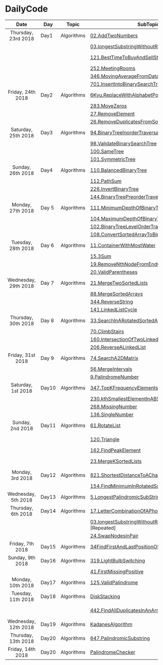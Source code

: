 # DailyCode

| Date                 | Day   | Topic      | SubTopics                                                                                                                                                                                             | Source     | Tags                          |
| :------------------: | ----- | ---------- | ----------------------------------------------------------------------------------------------------------------------------------------------------------------------------------------------------- | ---------- | ----------------------------- |
| Thursday, 23rd 2018  | Day1  | Algorithms | [02.AddTwoNumbers](https://github.com/suyashchopra19/DailyCode/blob/master/AlgorithmsAndDataStructure/Algo/Leetcode/02.AddTwoNumbers-DONE.js)                                                         | LeetCode   |                               |
|                      |       |            | [03.longestSubstringWithoutRepeatedCharacters](https://github.com/suyashchopra19/DailyCode/blob/master/AlgorithmsAndDataStructure/Algo/Leetcode/03.longestSubstringWithoutRepeatedCharacters-DONE.js) | LeetCode   | [HashTable] [String]          |
|                      |       |            | [121.BestTimeToBuyAndSellStock](https://github.com/suyashchopra19/DailyCode/blob/master/AlgorithmsAndDataStructure/Algo/Leetcode/121.BestTimeToBuyAndSellStock-DONE.js)                               | LeetCode   | [Array] [DynamicProgramming]  |
|                      |       |            | [252.MeetingRooms](https://github.com/suyashchopra19/DailyCode/blob/master/AlgorithmsAndDataStructure/Algo/Leetcode/121.BestTimeToBuyAndSellStock-DONE.js)                                            | LeetCode   | [Sort]                        |
|                      |       |            | [346.MovingAverageFromDataStream](https://github.com/suyashchopra19/DailyCode/blob/master/AlgorithmsAndDataStructure/Algo/Leetcode/346.MovingAverageFromDataStream-DONE.js)                           | LeetCode   |                               |
|                      |       |            | [701.InsertIntoBinarySearchTree](https://github.com/suyashchopra19/DailyCode/blob/master/AlgorithmsAndDataStructure/Algo/Leetcode/701.InsertIntoBinarySearchTree-DONE.js)                             | LeetCode   | [Trees]                       |
| Friday, 24th 2018    | Day2  | Algorithms | [6Kyu.ReplaceWithAlphabetPosition]()                                                                                                                                                                  | CodeWars   |                               |
|                      |       |            | [283.MoveZeros]()                                                                                                                                                                                     | LeetCode   | [Array]                       |
|                      |       |            | [27.RemoveElement]()                                                                                                                                                                                  | LeetCode   | [Array]                       |
|                      |       |            | [26.RemoveDuplicatesFromSortedArray]()                                                                                                                                                                | LeetCode   | [Array]                       |
| Saturday, 25th 2018  | Day3  | Algorithms | [94.BinaryTreeInorderTraversal]()                                                                                                                                                                     | LeetCode   | [Trees]                       |
|                      |       |            | [98.ValidateBinarySearchTree]()                                                                                                                                                                       | LeetCode   | [Trees]                       |
|                      |       |            | [100.SameTree]()                                                                                                                                                                                      | LeetCode   | [Trees]                       |
|                      |       |            | [101.SymmetricTree]()                                                                                                                                                                                 | LeetCode   | [Trees]                       |
| Sunday, 26th 2018    | Day4  | Algorithms | [110.BalancedBinaryTree]()                                                                                                                                                                            | LeetCode   | [Trees]                       |
|                      |       |            | [112.PathSum]()                                                                                                                                                                                       | LeetCode   | [Trees]                       |
|                      |       |            | [226.InvertBinaryTree]()                                                                                                                                                                              | LeetCode   | [Trees]                       |
|                      |       |            | [144.BinaryTreePreorderTraversal]()                                                                                                                                                                   | LeetCode   | [Trees]                       |
| Monday, 27th 2018    | Day 5 | Algorithms | [111.MinimumDepthOfBinaryTree]()                                                                                                                                                                      | LeetCode   | [Trees]                       |
|                      |       |            | [104.MaximumDepthOfBinaryTree]()                                                                                                                                                                      | LeetCode   | [Trees]                       |
|                      |       |            | [102.BinaryTreeLevelOrderTraversal]()                                                                                                                                                                 | LeetCode   | [Trees]                       |
|                      |       |            | [108.ConvertSortedArrayToBinarySearchTree]()                                                                                                                                                          | LeetCode   | [Trees]                       |
| Tuesday, 28th 2018   | Day 6 | Algorithms | [11.ContainerWithMostWater]()                                                                                                                                                                         | LeetCode   | [Array]                       |
|                      |       |            | [15.3Sum]()                                                                                                                                                                                           | LeetCode   | [Array]                       |
|                      |       |            | [19.RemoveNthNodeFromEndOfList]()                                                                                                                                                                     | LeetCode   | [LinkedList]                  |
|                      |       |            | [20.ValidParentheses]()                                                                                                                                                                               | LeetCode   | [Stack]                       |
| Wednesday, 29th 2018 | Day 7 | Algorithms | [21.MergeTwoSortedLists]()                                                                                                                                                                            | LeetCode   | [LinkedList]                  |
|                      |       |            | [88.MergeSortedArrays]()                                                                                                                                                                              | LeetCode   | [Array]                       |
|                      |       |            | [344.ReverseString]()                                                                                                                                                                                 | LeetCode   | [String]                      |
|                      |       |            | [141.LinkedListCycle]()                                                                                                                                                                               | LeetCode   | [LinkedList]                  |
| Thursday, 30th 2018  | Day 8 | Algorithms | [33.SearchInARotatedSortedArray]()                                                                                                                                                                    | LeetCode   | [BinarySearch]                |
|                      |       |            | [70.ClimbStairs]()                                                                                                                                                                                    | LeetCode   | [DynamicProgramming]          |
|                      |       |            | [160.IntersectionOfTwoLinkedLists]()                                                                                                                                                                  | LeetCode   | [LinkedList]                  |
|                      |       |            | [206.ReverseALinkedList]()                                                                                                                                                                            | LeetCode   | [LinkedList]                  |
| Friday, 31st 2018    | Day 9 | Algorithms | [74.SearchA2DMatrix]()                                                                                                                                                                                | LeetCode   | [Matrix],[Array]              |
|                      |       |            | [56.MergeIntervals]()                                                                                                                                                                                 | LeetCode   | [Array]                       |
|                      |       |            | [9.PalindromeNumber]()                                                                                                                                                                                | LeetCode   | [TwoPointer]                  |
| Saturday, 1st 2018   | Day10 | Algorithms | [347.TopKFrequencyElements]()                                                                                                                                                                         | LeetCode   | [Math]                        |
|                      |       |            | [230.kthSmallestElementInABST]()                                                                                                                                                                      | LeetCode   | [Trees]                       |
|                      |       |            | [268.MissingNumber]()                                                                                                                                                                                 | LeetCode   | [Math]                        |
|                      |       |            | [136.SingleNumber]()                                                                                                                                                                                  | LeetCode   | [Math]                        |
| Sunday, 2nd 2018     | Day11 | Algorithms | [61.RotateList]()                                                                                                                                                                                     | LeetCode   | [LinkedList]                  |
|                      |       |            | [120.Triangle]()                                                                                                                                                                                      | LeetCode   | [DynamicProgramming]-Nice     |
|                      |       |            | [162.FindPeakElement]()                                                                                                                                                                               | LeetCode   | [BinarySearch]                |
|                      |       |            | [23.MergeKSortedLists]()                                                                                                                                                                              | LeetCode   | [LinkedList],[BinarySearch]   |
| Monday, 3rd 2018     | Day12 | Algorithms | [821.ShortestDistanceToACharacter]()                                                                                                                                                                  | LeetCode   | [DynamicProgramming] -Revisit |
|                      |       |            | [154.FindMinimumInRotatedSortedArray]()                                                                                                                                                               | LeetCode   | [BinarySearch]                |
| Wednesday, 5th 2018  | Day13 | Algorithms | [5.LongestPalindromicSubString]()                                                                                                                                                                     | LeetCode   | [String]                      |
| Thursday, 6th 2018   | Day14 | Algorithms | [17.LetterCombinationOfAPhoneNumber]()                                                                                                                                                                | LeetCode   | [String]                      |
|                      |       |            | [03.longestSubstringWithoutRepeatedCharacters]() [Repeated]                                                                                                                                           | LeetCode   | [String]                      |
|                      |       |            | [24.SwapNodesinPair]()                                                                                                                                                                                | LeetCode   | [LinkedList]                  |
| Friday, 7th 2018     | Day15 | Algorithms | [34FindFirstAndLastPositionOfElementInSortedArray]()                                                                                                                                                  | LeetCode   | [BinarySearch]                |
| Sunday, 9th 2018     | Day16 | Algorithms | [319.LightBulbSwitching]()                                                                                                                                                                            | LeetCode   | [Riddle]                      |
|                      |       |            | [41.FirstMissingPositive]()                                                                                                                                                                           | LeetCode   | [String]                      |
| Monday, 10th 2018    | Day17 | Algorithms | [125.ValidPalindrome]()                                                                                                                                                                               | LeetCode   | [string]                      |
| Tuesday, 11th 2018   | Day18 | Algorithms | [DiskStacking]()                                                                                                                                                                                      | AlgoExpert | [DynamicProgramming]          |
|                      |       |            | [442.FindAllDuplicatesInAnArray]()                                                                                                                                                                    | LeetCode   | [DynamicProgramming] -Revisit |
| Wednesday, 12th 2018 | Day19 | Algorithms | [KadanesAlgorithm]()                                                                                                                                                                                  | AlgoExpert | [DynamicProgramming]          |
| Thursday, 13th 2018  | Day20 | Algorithms | [647.PalindromicSubstring]()                                                                                                                                                                          | LeetCode   | [DynamicProgramming]          |
| Friday, 14th 2018    | Day20 | Algorithms | [PalindromeChecker]()                                                                                                                                                                                 | AlgoExpert | [String]                      |